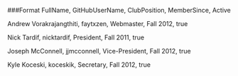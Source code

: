 
###Format
    FullName,    GitHubUserName,    ClubPosition,    MemberSince,     Active
    

Andrew Vorakrajangthiti, faytxzen, Webmaster, Fall 2012, true

Nick Tardif, nicktardif, President, Fall 2011, true

Joseph McConnell, jjmcconnell, Vice-President, Fall 2012, true

Kyle Koceski, koceskik, Secretary, Fall 2012, true
